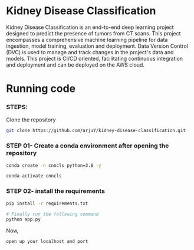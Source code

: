 # Kidney Disease Classification

Kidney Disease Classification is an end-to-end deep learning project designed to predict the presence of tumors from CT scans. This project encompasses a comprehensive machine learning pipeline for data ingestion, model training, evaluation and deployment. Data Version Control (DVC) is used to manage and track changes in the project's data and models. This project is CI/CD oriented, facilitating continuous integration and deployment and can be deployed on the AWS cloud.

# Running code
### STEPS:

Clone the repository

```bash
git clone https://github.com/arjuY/kidney-disease-classification.git
```
### STEP 01- Create a conda environment after opening the repository

```bash
conda create -n cnncls python=3.8 -y
```

```bash
conda activate cnncls
```


### STEP 02- install the requirements
```bash
pip install -r requirements.txt
```

```bash
# Finally run the following command
python app.py
```

Now,
```bash
open up your localhost and port
```
